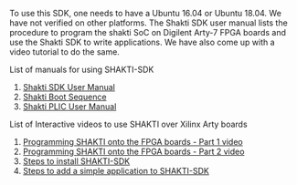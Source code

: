 
To use this SDK, one needs to have a Ubuntu 16.04 or Ubuntu 18.04. We have not verified on other platforms. The Shakti SDK user manual lists the procedure to program the shakti SoC on Digilent Arty-7 FPGA boards and use the Shakti SDK to write applications. We have also come up with a video tutorial to do the same.

List of manuals for using SHAKTI-SDK

1. [Shakti SDK User Manual](http://shakti.org.in/docs/user_manual.pdf)
2. [Shakti Boot Sequence](http://shakti.org.in/docs/boot_manual.pdf)
3. [Shakti PLIC User Manual](http://shakti.org.in/docs/plic_user_manual.pdf)


List of Interactive videos to use SHAKTI over Xilinx Arty boards

1. [Programming SHAKTI onto the FPGA boards - Part 1 video](https://youtu.be/oxsOwRpxfsQ)
2. [Programming SHAKTI onto the FPGA boards - Part 2 video](https://youtu.be/ZrBL9veHV7c)
3. [Steps to install SHAKTI-SDK](https://youtu.be/rFqSLuoXtaY)
4. [Steps to add a simple application to SHAKTI-SDK](https://youtu.be/N7ZLXjTVYMk)





